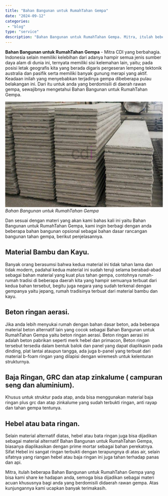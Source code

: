 ```yaml
---
title: "Bahan Bangunan untuk RumahTahan Gempa"
date: "2024-09-12"
categories:
 - "blog"
type: "service"
description: "Bahan Bangunan untuk RumahTahan Gempa. Mitra, itulah beberapa Bahan Bangunan untuk RumahTahan Gempa yang bisa kami share ke hadapan anda, semoga bisa dijadik..."
---
```


**Bahan Bangunan untuk RumahTahan Gempa** - Mitra CDI yang berbahagia. Indonesia selain memiliki kelebihan dari adanya hampir semua jenis sumber daya alam di dunia ini, ternyata memiliki sisi kelemahan lain, yaitu; pada posisi letak geografis kita yang berada digaris pergeseran lempeng tektonik australia dan pasifik serta memiliki banyak gunung merapi yang aktif. Keadaan inilah yang menyebabkan terjadinya gempa dibeberapa pulau belakangan ini. Dari itu untuk anda yang berdomisili di daerah rawan gempa, sewajibnya mengetahui Bahan Bangunan untuk RumahTahan Gempa.

![Bahan Bangunan untuk RumahTahan Gempa](/images/blog/panel-beton-ringan-2.jpg)
*Bahan Bangunan untuk RumahTahan Gempa*

Dan sesuai dengan materi yang akan kami bahas kali ini yaitu Bahan Bangunan untuk RumahTahan Gempa, kami ingin berbagi dengan anda beberapa bahan bangunan opsional sebagai bahan dasar rancangan bangunan tahan gempa, berikut penjelasannya.

 ## Material Bambu dan Kayu.

Banyak orang berasumsi bahwa kedua material ini tidak tahan lama dan tidak modern, padahal kedua material ini sudah teruji selama berabad-abad sebagai bahan material yang kuat plus tahan gempa, contohnya rumah-rumah tradisi di beberapa daerah kita yang hampir semuanya terbuat dari kedua bahan tersebut, begitu juga negara yang sudah terkenal dengan gempanya yaitu jepang, rumah tradisinya terbuat dari material bambu dan kayu.

 ## Beton ringan aerasi.

Jika anda lebih menyukai rumah dengan bahan dasar beton, ada beberapa material beton alternatif lain yang cocok sebagai Bahan Bangunan untuk RumahTahan Gempa yaitu beton ringan aerasi. Beton ringan aerasi ini adalah beton pabrikan seperti merk hebel dan primacon, Beton ringan tersebut tersedia dalam bentuk balok dan panel yang dapat diaplikasin pada dinding, plat lantai ataupun tangga, ada juga b-panel yang terbuat dari material b-foam ringan yang dilapisi dengan wiremesh untuk kelenturan strukturnya.

 ## Baja Ringan, GRC dan atap zinkalume ( campuran seng dan aluminium).

Khusus untuk struktur pada atap, anda bisa menggunakan material baja ringan plus grc dan atap zinkalume yang sudah terbukti ringan, anti rayap dan tahan gempa tentunya.

 ## Hebel atau bata ringan.

Selain material alternatif diatas, hebel atau bata ringan juga bisa dijadikan sebagai material alternatif Bahan Bangunan untuk RumahTahan Gempa, biasanya diaplikasikan dengan prime mortar sebagai bahan perekatnya. Sifat Hebel ini sangat ringan terbukti dengan terapungnya di atas air, selain sifatnya yang riangan hebel atau baja ringan ini juga tahan terhadap panas dan api.

Mitra, itulah beberapa Bahan Bangunan untuk RumahTahan Gempa yang bisa kami share ke hadapan anda, semoga bisa dijadikan sebagai materi acuan khususnya bagi anda yang berdomisili didaerah rawan gempa. Atas kunjungannya kami ucapkan banyak terimakasih.

